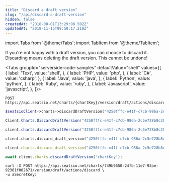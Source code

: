 ```yaml
---
title: "Discard a draft version"
slug: "/api/discard-a-draft-version"
hidden: false
createdAt: "2018-08-01T13:29:08.502Z"
updatedAt: "2018-11-15T09:50:17.218Z"
---
```


import Tabs from '@theme/Tabs';
import TabItem from '@theme/TabItem';

If you're not happy with a draft version, you can choose to discard it. Discarding means deleting the draft version. This cannot be undone!



<Tabs 
  groupId="serverside-code-samples"
  defaultValue="shell"
  values={[
{ label: 'Text', value: 'shell', },
{ label: 'PHP', value: 'php', },
{ label: 'C#', value: 'csharp', },
{ label: 'Java', value: 'java', },
{ label: 'Python', value: 'python', },
{ label: 'Ruby', value: 'ruby', },
{ label: 'Javascript', value: 'javascript', },
]}>
<TabItem value='shell'>

```shell
POST https://api.seatsio.net/charts/{chartKey}/version/draft/actions/discard
```

</TabItem>
<TabItem value='php'>

```php
$seatsioClient->charts->discardDraftVersion("4250fffc-e41f-c7cb-986a-2c5e728b8c28");
```

</TabItem>
<TabItem value='csharp'>

```csharp
Client.Charts.DiscardDraftVersion("4250fffc-e41f-c7cb-986a-2c5e728b8c28");
```

</TabItem>
<TabItem value='java'>

```java
client.charts.discardDraftVersion("4250fffc-e41f-c7cb-986a-2c5e728b8c28");
```

</TabItem>
<TabItem value='python'>

```python
client.charts.discard_draft_version("4250fffc-e41f-c7cb-986a-2c5e728b8c28")
```

</TabItem>
<TabItem value='ruby'>

```ruby
client.charts.discard_draft_version("4250fffc-e41f-c7cb-986a-2c5e728b8c28")

```

</TabItem>
<TabItem value='javascript'>

```javascript
await client.charts.discardDraftVersion('chartKey');
```

</TabItem>
</Tabs>





```shell
curl -X POST https://api.seatsio.net/charts/749b9650-24fb-11e7-93ae-92361f002671/version/draft/actions/discard \
-u aSecretKey:
```

